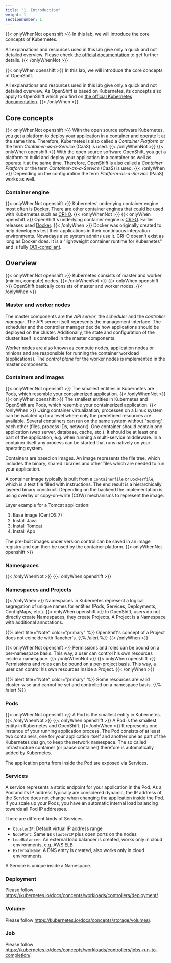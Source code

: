 ```yaml
---
title: "1. Introduction"
weight: 1
sectionnumber: 1
---
```


{{< onlyWhenNot openshift >}}
In this lab, we will introduce the core concepts of Kubernetes.

All explanations and resources used in this lab give only a quick and not detailed overview. Please check [the official documentation](https://kubernetes.io/docs/concepts/) to get further details.
{{< /onlyWhenNot >}}

{{< onlyWhen openshift >}}
In this lab, we will introduce the core concepts of OpenShift.

All explanations and resources used in this lab give only a quick and not detailed overview.
As OpenShift is based on Kubernetes, its concepts also apply to OpenShift which you find on [the official Kubernetes documentation](https://kubernetes.io/docs/concepts/).
{{< /onlyWhen >}}


## Core concepts

{{< onlyWhenNot openshift >}}
With the open source software Kubernetes, you get a platform to deploy your application in a container and operate it at the same time.
Therefore, Kubernetes is also called a _Container Platform_ or the term _Container-as-a-Service_ (CaaS) is used.
{{< /onlyWhenNot >}}
{{< onlyWhen openshift >}}
With the open source software OpenShift, you get a platform to build and deploy your application in a container as well as operate it at the same time.
Therefore, OpenShift is also called a _Container Platform_ or the term _Container-as-a-Service_ (CaaS) is used.
{{< /onlyWhen >}}
Depending on the configuration the term _Platform-as-a-Service_ (PaaS) works as well.


### Container engine

{{< onlyWhenNot openshift >}}
Kubernetes' underlying container engine most often is [Docker](https://www.docker.com/). There are other container engines that could be used with Kubernetes such as [CRI-O](https://cri-o.io/).
{{< /onlyWhenNot >}}
{{< onlyWhen openshift >}}
OpenShift's underlying container engine is [CRI-O](https://cri-o.io/). Earlier releases used [Docker](https://www.docker.com/).
{{< /onlyWhen >}}
Docker was originally created to help developers test their applications in their continuous integration environments. Nowadays also system admins use it.
CRI-O doesn't exist as long as Docker does. It is a "lightweight container runtime for Kubernetes" and is fully [OCI-compliant](https://github.com/opencontainers/runtime-spec).


## Overview

{{< onlyWhenNot openshift >}}
Kubernetes consists of master and worker (minion, compute) nodes.
{{< /onlyWhenNot >}}
{{< onlyWhen openshift >}}
OpenShift basically consists of master and worker nodes.
{{< /onlyWhen >}}


### Master and worker nodes

The master components are the _API server_, the _scheduler_ and the _controller manager_.
The API server itself represents the management interface.
The scheduler and the controller manager decide how applications should be deployed on the cluster. Additionally, the state and configuration of the cluster itself is controlled in the master components.

Worker nodes are also known as compute nodes, application nodes or minions and are responsible for running the container workload (applications).
The _control plane_ for the worker nodes is implemented in the master components.


### Containers and images

{{< onlyWhenNot openshift >}}
The smallest entities in Kubernetes are Pods, which resemble your containerized application.
{{< /onlyWhenNot >}}
{{< onlyWhen openshift >}}
The smallest entities in Kubernetes and OpenShift are Pods, which resemble your containerized application.
{{< /onlyWhen >}}
Using container virtualization, processes on a Linux system can be isolated up to a level where only the predefined resources are available.
Several containers can run on the same system without "seeing" each other (files, process IDs, network).
One container should contain one application (web server, database, cache, etc.).
It should be at least one part of the application, e.g. when running a multi-service middleware.
In a container itself any process can be started that runs natively on your operating system.

Containers are based on images.
An image represents the file tree, which includes the binary, shared libraries and other files which are needed to run your application.

A container image typically is built from a `Containerfile` or `Dockerfile`, which is a text file filled with instructions.
The end result is a hierarchically layered binary construct.
Depending on the backend the implementation is using overlay or copy-on-write (COW) mechanisms to represent the image.

Layer example for a Tomcat application:

1. Base image (CentOS 7)
1. Install Java
1. Install Tomcat
1. Install App

The pre-built images under version control can be saved in an image registry and can then be used by the container platform.
{{< onlyWhenNot openshift >}}


### Namespaces

{{< /onlyWhenNot >}}
{{< onlyWhen openshift >}}


### Namespaces and Projects

{{< /onlyWhen >}}
Namespaces in Kubernetes represent a logical segregation of unique names for entities (Pods, Services, Deployments, ConfigMaps, etc.).
{{< onlyWhen openshift >}}
In OpenShift, users do not directly create Namespaces, they create Projects. A Project is a Namespace with additional annotations.

{{% alert title="Note" color="primary" %}}
OpenShift's concept of a Project does not coincide with Rancher's.
{{% /alert %}}
{{< /onlyWhen >}}

{{< onlyWhenNot openshift >}}
Permissions and roles can be bound on a per-namespace basis. This way, a user can control his own resources inside a namespace.
{{< /onlyWhenNot >}}
{{< onlyWhen openshift >}}
Permissions and roles can be bound on a per-project basis. This way, a user can control his own resources inside a Project.
{{< /onlyWhen >}}

{{% alert title="Note" color="primary" %}}
Some resources are valid cluster-wise and cannot be set and controlled on a namespace basis.
{{% /alert %}}


### Pods

{{< onlyWhenNot openshift >}}
A Pod is the smallest entity in Kubernetes.
{{< /onlyWhenNot >}}
{{< onlyWhen openshift >}}
A Pod is the smallest entity in Kubernetes and OpenShift.
{{< /onlyWhen >}}
It represents one instance of your running application process.
The Pod consists of at least two containers, one for your application itself and another one as part of the Kubernetes design, to keep the network namespace.
The so called infrastructure container (or pause container) therefore is automatically added by Kubernetes.

The application ports from inside the Pod are exposed via Services.


### Services

A service represents a static endpoint for your application in the Pod. As a Pod and its IP address typically are considered dynamic, the IP address of the Service does not change when changing the application inside the Pod. If you scale up your Pods, you have an automatic internal load balancing towards all Pod IP addresses.

There are different kinds of Services:

* `ClusterIP`: Default virtual IP address range
* `NodePort`: Same as `ClusterIP` plus open ports on the nodes
* `LoadBalancer`: An external load balancer is created, works only in cloud environments, e.g. AWS ELB
* `ExternalName`: A DNS entry is created, also works only in cloud environments

A Service is unique inside a Namespace.


### Deployment

Please follow <https://kubernetes.io/docs/concepts/workloads/controllers/deployment/>.


### Volume

Please follow <https://kubernetes.io/docs/concepts/storage/volumes/>.


### Job

Please follow <https://kubernetes.io/docs/concepts/workloads/controllers/jobs-run-to-completion/>.
